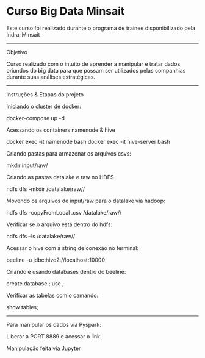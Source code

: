 # Curso Big Data Minsait

Este curso foi realizado durante o programa de trainee disponibilizado pela Indra-Minsait

----------------------------------------------------------------------------------------------

Objetivo 

Curso realizado com o intuito de aprender a manipular e tratar dados oriundos do big data para que possam ser utilizados
pelas companhias durante suas análises estratégicas.

-----------------------------------------------------------------------------------------------

Instruções & Etapas do projeto

Iniciando o cluster de docker:

docker-compose up -d

Acessando os containers namenode & hive

docker exec -it namenode bash
docker exec -it hive-server bash

Criando pastas para armazenar os arquivos csvs:

mkdir input/raw/<folder>

Criando as pastas datalake e raw no HDFS 

hdfs dfs -mkdir /datalake/raw/<folder>/

Movendo os arquivos de input/raw para o datalake via hadoop:

hdfs dfs -copyFromLocal <file>.csv /datalake/raw/<folder>/ 

Verificar se o arquivo está dentro do hdfs:

hdfs dfs –ls /datalake/raw/<folder>/

Acessar o hive com a string de conexão no terminal:

beeline -u jdbc:hive2://localhost:10000

Criando e usando databases dentro do beeline:

create database <database>;
use <database>;

Verificar as tabelas com o camando:

show tables;

---------------------------------------------------------------------

Para manipular os dados via Pyspark:

Liberar a PORT 8889 e acessar o link

Manipulação feita via Jupyter
